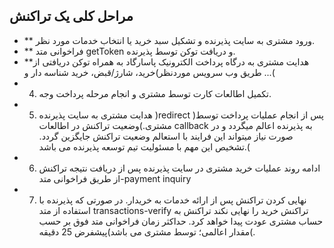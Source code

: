 ## مراحل کلی یک تراکنش

- ** ورود مشتری به سایت پذیرنده و تشکیل سبد خرید یا انتخاب خدمات مورد نظر.
- ** فراخوانی متد getToken و دریافت توکن توسط پذیرنده.
- **هدایت مشتری به درگاه پرداخت الکترونیک پاسارگاد به همراه توکن دریافتی از طریق وب سرویس موردنظر)خرید،
شارژ/قبض، خرید شناسه دار و ...(
- 4. تکمیل اطالعات کارت توسط مشتری و انجام مرحله پرداخت وجه.
- 5. هدایت مشتری به سایت پذیرنده )redirect )پس از انجام عملیات پرداخت توسط مشتری.)وضعیت تراکنش در
اطالعات callback به پذیرنده اعالم میگردد و در صورت نیاز میتواند این فرایند با استعالم وضعیت تراکنش جایگزین
گردد. تشخیص این مهم با مسئولیت تیم توسعه پذیرنده می باشد.(
- 6. ادامه روند عملیات خرید مشتری در سایت پذیرنده پس از دریافت نتیجه تراکنش از طریق فراخوانی متد-payment
inquiry
- 7. نهایی کردن تراکنش پس از ارائه خدمات به خریدار. در صورتی که پذیرنده با استفاده از متد transactions-verify
تراکنش خرید را نهایی نکند تراکنش به حساب مشتری عودت پیدا خواهد کرد. حداکثر زمان فراخوانی متد فوق بر
حسب مقدار اعالمی؛ توسط مشتری می باشد)پیشفرض 25 دقیقه(.
